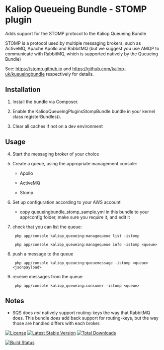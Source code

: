 # Kaliop Queueing Bundle - STOMP plugin

Adds support for the STOMP protocol to the Kaliop Queueing Bundle

STOMP is a protocol used by multiple messaging brokers, such as ActiveMQ, Apache Apollo and RabbitMQ (but we suggest you
use AMQP to communicate with RabbitMQ, which is supported natively by the Queueing Bundle) 

See: https://stomp.github.io and https://github.com/kaliop-uk/kueueingbundle respectively for details.


## Installation

1. Install the bundle via Composer.

2. Enable the KaliopQueueingPluginsStompBundle bundle in your kernel class registerBundles().

3. Clear all caches if not on a dev environment


## Usage

4. Start the messaging broker of your choice 

5. Create a queue, using the appropriate management console:
    
    * Apollo
    
    * ActiveMQ
    
    * Stomp

6. Set up configuration according to your AWS account

    - copy queueingbundle_stomp_sample.yml in this bundle to your app/config folder, make sure you require it, and edit it

7. check that you can list the queue:

        php app/console kaliop_queueing:managequeue list -istomp

        php app/console kaliop_queueing:managequeue info -istomp <queue>

8. push a message to the queue

        php app/console kaliop_queueing:queuemessage -istomp <queue> <jsonpayload>

9. receive messages from the queue

        php app/console kaliop_queueing:consumer -istomp <queue>


## Notes

* SQS does *not* natively support routing-keys the way that RabbitMQ does.
    This bundle *does* add back support for routing-keys, but the way those are handled differs with each broker.


[![License](https://poser.pugx.org/kaliop/queueingbundle-stomp/license)](https://packagist.org/packages/kaliop/queueingbundle-stomp)
[![Latest Stable Version](https://poser.pugx.org/kaliop/queueingbundle-stomp/v/stable)](https://packagist.org/packages/kaliop/queueingbundle-stomp)
[![Total Downloads](https://poser.pugx.org/kaliop/queueingbundle-stomp/downloads)](https://packagist.org/packages/kaliop/queueingbundle-stomp)

[![Build Status](https://travis-ci.org/kaliop-uk/queueingbundle-stomp.svg?branch=master)](https://travis-ci.org/kaliop-uk/queueingbundle-stomp)

